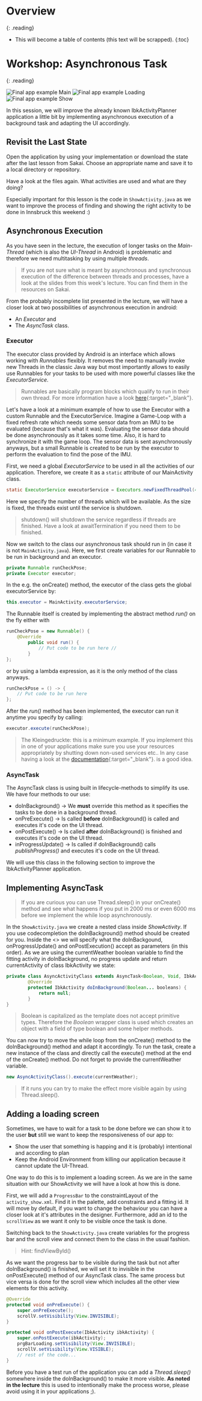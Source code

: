 # Overview
{: .reading}

* This will become a table of contents (this text will be scrapped).
{:toc}

# Workshop: Asynchronous Task
{: .reading}

![Final app example Main](../../assets/img/006_AsyncTask/MainAfterLecture7.png)
![Final app example Loading](../../assets/img/006_AsyncTask/LoadingScreen.png)
![Final app example Show](../../assets/img/006_AsyncTask/ShowActivityAfterLecture7)

In this session, we will improve the already known IbkActivityPlanner application a little bit by implementing asynchronous execution of a background task and adapting the UI accordingly.

## Revisit the Last State

Open the application by using your implementation or download the state after the last lesson from Sakai.
Choose an appropriate name and save it to a local directory or repository.

Have a look at the files again.
What activities are used and what are they doing?

Especially important for this lesson is the code in `ShowActivity.java` as we want to improve the process of finding and showing the right activity to be done in Innsbruck this weekend :)

## Asynchronous Execution

As you have seen in the lecture, the execution of longer tasks on the *Main-Thread* (which is also the *UI-Thread* in Android) is problematic and therefore we need multitasking by using multiple *threads*.

>If you are not sure what is meant by asynchronous and synchronous execution of the difference between threads and processes, have a look at the slides from this week\'s lecture. You can find them in the resources on Sakai.

From the probably incomplete list presented in the lecture, we will have a closer look at two possibilities of asynchronous execution in android:
- An *Executor* and
- The *AsyncTask* class.

### Executor

The executor class provided by Android is an interface which allows working with *Runnables* flexibly. It removes the need to manually invoke new Threads in the classic Java way but most importantly allows to easily use Runnables for your tasks to be used with more powerful classes like the *ExecutorService*.
>Runnables are basically program blocks which qualify to run in their own thread. For more information have a look [here](https://developer.android.com/reference/java/lang/Runnable){:target="_blank"}.

Let\'s have a look at a minimum example of how to use the Executor with a custom Runnable and the ExecutorService. Imagine a Game-Loop with a fixed refresh rate which needs some sensor data from an IMU to be evaluated (because that\'s what it was). Evaluating the sensor data should be done asynchronously as it takes some time. Also, it is hard to synchronize it with the game loop. The sensor data is sent asynchronously anyways, but a small Runnable is created to be run by the executor to perform the evaluation to find the pose of the IMU.

First, we need a global *ExecutorService* to be used in all the activities of our application. Therefore, we create it as a `static` attribute of our MainActivity class.

````Java
static ExecutorService executorService = Executors.newFixedThreadPool(4);
````
Here we specify the number of threads which will be available. As the size is fixed, the threads exist until the service is shutdown.
>shutdown() will shutdown the service regardless if threads are finished. Have a look at awaitTermination if you need them to be finished.

Now we switch to the class our asynchronous task should run in (in case it is not `MainActivity.java`). Here, we first create variables for our Runnable to be run in background and an executor.
````Java
private Runnable runCheckPose;
private Executor executor;
````
In the e.g. the onCreate() method, the executor of the class gets the global executorService by:
````Java
this.executor = MainActivity.executorService;
````

The Runnable itself is created by implementing the abstract method *run()* on the fly either with
````Java
runCheckPose = new Runnable() {
	@Override
		public void run() {
			// Put code to be run here //
		}
};
````
or by using a lambda expression, as it is the only method of the class anyways.

````Java
runCheckPose = () -> {
	// Put code to be run here
};
````

After the *run()* method has been implemented, the executor can run it anytime you specify by calling:
````Java
executor.execute(runCheckPose);
````

>The Kleingedruckte: this is a minimum example. If you implement this in one of your applications make sure you use your resources appropriately by shutting down non-used services etc.. In any case having a look at the [documentation](https://developer.android.com/reference/java/util/concurrent/ExecutorService#submit(java.util.concurrent.Callable%3CT%3E)){:target="_blank"}. is a good idea.

### AsyncTask

The AsyncTask class is using built in lifecycle-methods to simplify its use. We have four methods to our use:
- doInBackground() -> We **must** override this method as it specifies the tasks to be done in a background thread.
- onPreExecute() -> Is called **before** doInBackground() is called and executes it\'s code on the UI thread.
- onPostExecute() -> Is called **after** doInBackground() is finished and executes it\'s code on the UI thread.
- inProgressUpdate() -> Is called if doInBackground() calls *publishProgress()* and executes it\'s code on the UI thread.

We will use this class in the following section to improve the IbkActivityPlanner application.

## Implementing AsyncTask

>If you are curious you can use Thread.sleep() in your onCreate() method and see what happens if you put in 2000 ms or even 6000 ms before we implement the while loop asynchronously.

In the `ShowActivity.java` we create a nested class inside *ShowActivity*. If you use codecompletion the doInBackground() method should be created for you. Inside the <> we will specify what the doInBackgound, onProgressUpdate() and onPostExecution() accept as parameters (in this order). As we are using the currentWeather boolean variable to find the fitting activity in doInBackground, no progress update and return currentActivity of class IbkActivity we state:
````Java
private class AsyncActivityClass extends AsyncTask<Boolean, Void, IbkActivity> {
        @Override
        protected IbkActivity doInBackground(Boolean... booleans) {
            return null;
        }
}
`````
>Boolean is capitalized as the template does not accept primitive types. Therefore the *Boolean* wrapper class is used which creates an object with a field of type boolean and some helper methods.

You can now try to move the while loop from the onCreate() method to the doInBackground() method and adapt it accordingly. To run the task, create a new instance of the class and directly call the execute() method at the end of the onCreate() method. Do not forget to provide the currentWeather variable.
````Java
new AsyncActivityClass().execute(currentWeather);
````

>If it runs you can try to make the effect more visible again by using Thread.sleep().

## Adding a loading screen

Sometimes, we have to wait for a task to be done before we can show it to the user **but** still we want to keep the responsiveness of our app to:
- Show the user that something is happing and it is (probably) intentional and according to plan
- Keep the Android Environment from killing our application because it cannot update the UI-Thread.

One way to do this is to implement a loading screen. As we are in the same situation with our ShowActivity we will have a look at how this is done.

First, we will add a `ProgressBar` to the constraintLayout of the `activity_show.xml`. Find it in the palette, add constraints and a fitting id. It will move by default, if you want to change the behaviour you can have a closer look at it\'s attributes in the designer. Furthermore, add an id to the `scrollView` as we want it only to be visible once the task is done.

Switching back to the `ShowActivity.java` create variables for the progress bar and the scroll view and connect them to the class in the usual fashion.
>Hint: findViewById()

As we want the progress bar to be visible during the task but not after doInBackground() is finished, we will set it to invisible in the onPostExecute() method of our AsyncTask class. The same process but vice versa is done for the scroll view which includes all the other view elements for this activity.
````Java
@Override
protected void onPreExecute() {
	super.onPreExecute();
	scrollV.setVisibility(View.INVISIBLE);
}

protected void onPostExecute(IbkActivity ibkActivity) {
	super.onPostExecute(ibkActivity);
	prgBarLoading.setVisibility(View.INVISIBLE);
	scrollV.setVisibility(View.VISIBLE);
	// rest of the code...
}
````

Before you have a test run of the application you can add a *Thread.sleep()* somewhere inside the doInBackground() to make it more visible. **As noted in the lecture** this is used to intentionally make the process worse, please avoid using it in your applications ;).
